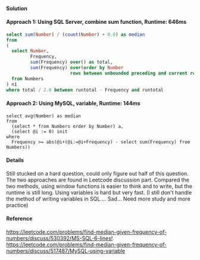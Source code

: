 #### Solution
#### Approach 1: Using SQL Server, combine sum function, Runtime: 646ms
```SQL Server
select sum(Number) / (count(Number) + 0.0) as median
from 
(
  select Number,
         Frequency,
         sum(Frequency) over() as total,
         sum(Frequency) over(order by Number 
                        rows between unbounded preceding and current row) as runtotal
  from Numbers
) n1
where total / 2.0 between runtotal - Frequency and runtotal
```

#### Approach 2: Using MySQL, variable, Runtime: 144ms
```MySQL
select avg(Number) as median
from 
  (select * from Numbers order by Number) a,
  (select @i := 0) init
where
  Frequency >= abs(@i+(@i:=@i+Frequency) - select sum(Frequency) from Numbers))
```

#### Details
Still stucked on a hard question, could only figure out half of this question. The two approaches are found in Leetcode discussion part.
Compared the two methods, using window functions is easier to think and to write, but the runtime is still long. Using variables 
is hard but very fast. (I still don't handle the method of writing variables in SQL.... Sad... Need more study and more practice)

#### Reference
<https://leetcode.com/problems/find-median-given-frequency-of-numbers/discuss/530392/MS-SQL-6-lines!>  
<https://leetcode.com/problems/find-median-given-frequency-of-numbers/discuss/517487/MySQL-using-variable>  


